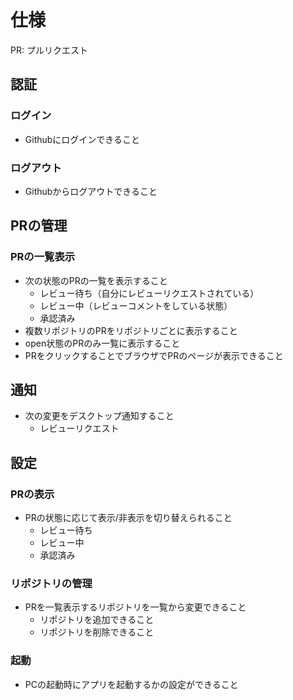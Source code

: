 # 仕様

PR: プルリクエスト

## 認証
### ログイン
- Githubにログインできること

### ログアウト
- Githubからログアウトできること

## PRの管理
### PRの一覧表示
- 次の状態のPRの一覧を表示すること
    - レビュー待ち（自分にレビューリクエストされている）
    - レビュー中（レビューコメントをしている状態）
    - 承認済み
- 複数リポジトリのPRをリポジトリごとに表示すること
- open状態のPRのみ一覧に表示すること
- PRをクリックすることでブラウザでPRのページが表示できること

## 通知
- 次の変更をデスクトップ通知すること
    - レビューリクエスト

## 設定
### PRの表示
- PRの状態に応じて表示/非表示を切り替えられること
    - レビュー待ち
    - レビュー中
    - 承認済み

### リポジトリの管理
- PRを一覧表示するリポジトリを一覧から変更できること
    - リポジトリを追加できること
    - リポジトリを削除できること

### 起動
- PCの起動時にアプリを起動するかの設定ができること
